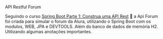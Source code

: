 API Restful Forum

Seguindo o curso [Spring Boot Parte 1: Construa uma API Rest](https://cursos.alura.com.br/course/spring-boot-api-rest) :leaves:
a Api Forum foi criada para simular o forum da Alura, utilizando o Spring Boot com os modulos, WEB, JPA e DEVTOOLS. Além do banco de dados de memória H2. Utilizando algumas anotações importantes.

